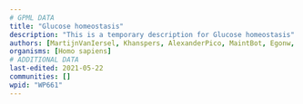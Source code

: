 ```yaml
---
# GPML DATA
title: "Glucose homeostasis"
description: "This is a temporary description for Glucose homeostasis"
authors: [MartijnVanIersel, Khanspers, AlexanderPico, MaintBot, Egonw, Mkutmon, Eweitz]
organisms: [Homo sapiens]
# ADDITIONAL DATA
last-edited: 2021-05-22
communities: []
wpid: "WP661"
---
```

